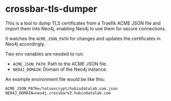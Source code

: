 # crossbar-tls-dumper

This is a tool to dump TLS certificates from a Traefik ACME JSON file and import them into Neo4j, enabling Neo4j to use them for secure connections.

It watches the `ACME_JSON_PATH` for changes and updates the certificates in Neo4j accordingly.

Two env variables are needed to run:
- `ACME_JSON_PATH`: Path to the ACME JSON file.
- `NEO4J_DOMAIN`: Domain of the Neo4j instance.

An example environment file would be like this:

```env
ACME_JSON_PATH=/letsencrypt/hubiodatalab.com.json
NEO4J_DOMAIN=neo4j.crossbarv2.hubiodatalab.com
```
